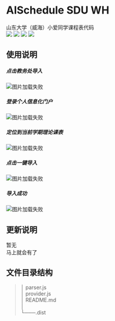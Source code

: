 # AISchedule SDU WH
山东大学（威海）小爱同学课程表代码  
![](https://img.shields.io/badge/%E5%BC%80%E5%8F%91%E8%80%85-yuzheng14-yellow)
![](https://img.shields.io/badge/dynamic/json?color=brightgreen&label=%E4%BD%BF%E7%94%A8%E4%BA%BA%E6%95%B0&query=%24.usedNum&url=https%3A%2F%2Fopen-schedule.ai.xiaomi.com%2Fapi%2Fcoder%3Ftb_id%3D36366)
![](https://img.shields.io/badge/dynamic/json?color=yellow&label=%E5%BC%80%E5%8F%91%E8%80%85&query=%24.coderName&url=https%3A%2F%2Fopen-schedule.ai.xiaomi.com%2Fapi%2Fcoder%3Ftb_id%3D36366)
[![](https://img.shields.io/badge/QQ%E7%BE%A4-653831786-important)](https://jq.qq.com/?_wv=1027&k=VvVwIsjE)

## 使用说明
##### 点击教务处导入
![图片加载失败](https://github-yuzheng14.oss-cn-beijing.aliyuncs.com/AISchedule-SDU-WH/1.png)
##### 登录个人信息化门户
![图片加载失败](https://github-yuzheng14.oss-cn-beijing.aliyuncs.com/AISchedule-SDU-WH/2.png)

##### 定位到当前学期理论课表
![图片加载失败](https://github-yuzheng14.oss-cn-beijing.aliyuncs.com/AISchedule-SDU-WH/3.png)

##### 点击一键导入
![图片加载失败](https://github-yuzheng14.oss-cn-beijing.aliyuncs.com/AISchedule-SDU-WH/4.png)

##### 导入成功
![图片加载失败](https://github-yuzheng14.oss-cn-beijing.aliyuncs.com/AISchedule-SDU-WH/5.png)

## 更新说明

暂无  
马上就会有了

## 文件目录结构
>│   parser.js  
>│   provider.js  
>│   README.md  
>│   
>└───.dist